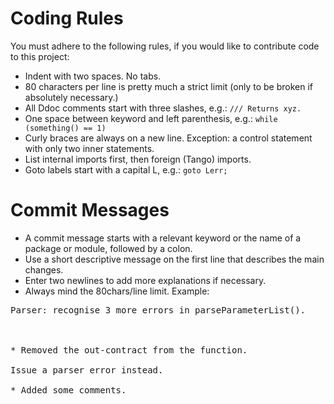 # Coding Rules #
You must adhere to the following rules, if you would like to contribute code to this project:

  * Indent with two spaces. No tabs.
  * 80 characters per line is pretty much a strict limit (only to be broken if absolutely necessary.)
  * All Ddoc comments start with three slashes, e.g.: `/// Returns xyz.`
  * One space between keyword and left parenthesis, e.g.: `while (something() == 1)`
  * Curly braces are always on a new line. Exception: a control statement with only two inner statements.
  * List internal imports first, then foreign (Tango) imports.
  * Goto labels start with a capital L, e.g.: `goto Lerr;`

# Commit Messages #

  * A commit message starts with a relevant keyword or the name of a package or module, followed by a colon.
  * Use a short descriptive message on the first line that describes the main changes.
  * Enter two newlines to add more explanations if necessary.
  * Always mind the 80chars/line limit.
Example:
<pre>
Parser: recognise 3 more errors in parseParameterList().<br>
<br>
* Removed the out-contract from the function.<br>
Issue a parser error instead.<br>
* Added some comments.<br>
</pre>
